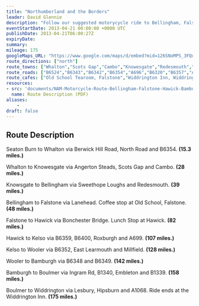 ```yaml
---
title: "Northumberland and the Borders"
leader: David Glennie
description: "Follow our suggested motorycycle ride to Bellingham, Falstone, Hawick, Kelso, Wooler, Bamburgh and Boulmer."
eventStartDate: 2013-04-21 00:00:00 +0000 UTC
publishDate: 2013-04-21T06:00:27Z
expiryDate:
summary: 
mileage: 175
googleMaps_URL: "https://www.google.com/maps/d/embed?mid=126SNoMPS_3FQuwnJHDV-zAh9YmRsokqQ"
route_directions: ["north"]
route_towns: ["Whalton","Scots Gap","Cambo","Knowesgate","Redesmouth","Bellingham","Lanehead","Falstone","Bonchester Bridge","Hawick","Hassendean","Lilliesleaf","Roxburgh","Kelso","Town Yetholm","East Learmouth","Millfield","Wooler","Belford","Bamburgh","Seahouses","Beadnell","Embleton","Boulmer","Lesbury","Alnmouth","Warkworth","Amble","Widdrington"]
route_roads: ["B6524","B6343","B6342","B6354","A696","B6320","B6357","A6088","A698","B6359","A68","A699","B6461","B6352","A697","B6348","B6349","A1","B1342","B1340","B1339","A1068"]
route_cafes: ["Old School Tearoom, Falstone","Widdrington Inn, Widdrington"]
resources:
- src: 'documents/NAM-Motorcycle-Route-Bellingham-Falstone-Hawick-Bamburgh-Boulmer.pdf'
  name: Route Description (PDF)
aliases:
    - 
draft: false
---
```


## Route Description

Seaton Burn to Whalton via Berwick Hill Road, North Road and B6354. **(15.3 miles.)**

Whalton to Knowesgate via Angerton Steads, Scots Gap and Cambo. **(28 miles.)**

Knowsgate to Bellingham via Sweethope Loughs and Redesmouth. **(39 miles.)**

Bellingham to Falstone via Lanehead. Coffee stop at Old School, Falstone. **(48 miles.)**

Falstone to Hawick via Bonchester Bridge. Lunch Stop at Hawick. **(82 miles.)**

Hawick to Kelso via B6359, B6400, Roxburgh and A699. **(107 miles.)**

Kelso to Wooler via B6352, East Learmouth and Millfield. **(128 miles.)**

Wooler to Bamburgh via B6348 and B6349. **(142 miles.)**

Bamburgh to Boulmer via Ingram Rd, B1340, Embleton and B1339. **(158 miles.)**

Boulmer to Widdrington via Lesbury, Hipsburn and A1068. Ride ends at the Widdrington Inn. **(175 miles.)**



